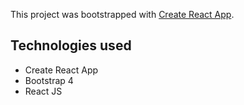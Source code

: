 This project was bootstrapped with [Create React App](https://github.com/facebookincubator/create-react-app).


## Technologies used
- Create React App
- Bootstrap 4
- React JS
